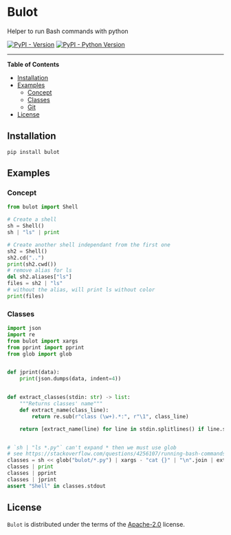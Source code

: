 # Bulot
Helper to run Bash commands with python

[![PyPI - Version](https://img.shields.io/pypi/v/bulot.svg)](https://pypi.org/project/bulot)
[![PyPI - Python Version](https://img.shields.io/pypi/pyversions/bulot.svg)](https://pypi.org/project/bulot)

-----

**Table of Contents**

- [Installation](#installation)
- [Examples](#examples)
    - [Concept](#concept)
    - [Classes](#classes)
    - [Git](#git)
- [License](#license)

## Installation

```console
pip install bulot
```

## Examples

### Concept
```python
from bulot import Shell

# Create a shell
sh = Shell()
sh | "ls" | print

# Create another shell independant from the first one
sh2 = Shell()
sh2.cd("..")
print(sh2.cwd())
# remove alias for ls
del sh2.aliases["ls"]
files = sh2 | "ls"
# without the alias, will print ls without color
print(files)
```

### Classes
```python
import json
import re
from bulot import xargs
from pprint import pprint
from glob import glob


def jprint(data):
    print(json.dumps(data, indent=4))


def extract_classes(stdin: str) -> list:
    """Returns classes' name"""
    def extract_name(class_line):
        return re.sub(r"class (\w+).*:", r"\1", class_line)

    return [extract_name(line) for line in stdin.splitlines() if line.startswith("class")]


# `sh | "ls *.py"` can't expand * then we must use glob
# see https://stackoverflow.com/questions/4256107/running-bash-commands-in-python
classes = sh << glob("bulot/*.py") | xargs - "cat {}" | "\n".join | extract_classes
classes | print
classes | pprint
classes | jprint
assert "Shell" in classes.stdout

```

## License

`Bulot` is distributed under the terms of the [Apache-2.0](https://www.apache.org/licenses/LICENSE-2.0) license.

